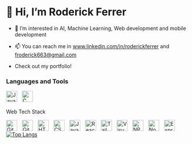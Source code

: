  <h1>👋 Hi, I’m Roderick Ferrer </h1>

- 👀 I’m interested in AI, Machine Learning, Web development and mobile development  

- 📫 You can reach me in www.linkedin.com/in/roderickferrer and froderick663@gmail.com
- Check out my portfolio! 

### Languages and Tools


<div>
<img align="left" alt="Java" width="30px" style="padding-right:10px;" src="https://cdn.jsdelivr.net/gh/devicons/devicon/icons/java/java-original.svg"/>
<img align="left" alt="C" width="30px" style="padding-right:10px;" src="https://cdn.jsdelivr.net/npm/devicon@2.15.1/icons/c/c-original.svg" />
</div>

<br/>
<br/>

<div>
<p>Web Tech Stack</p>
<img align="left" alt="Git" width="30px" style="padding-right:10px;" src="https://cdn.jsdelivr.net/gh/devicons/devicon/icons/git/git-original.svg" />
<img align="left" alt="GitHub" width="30px" style="padding-right:10px;" src="https://cdn.jsdelivr.net/gh/devicons/devicon/icons/github/github-original.svg" />
<img align="left" alt="HTML" width="30px" style="padding-right:10px;" src="https://cdn.jsdelivr.net/gh/devicons/devicon/icons/html5/html5-plain.svg" />
<img align="left" alt="CSS" width="30px" style="padding-right:10px;" src="https://cdn.jsdelivr.net/gh/devicons/devicon/icons/css3/css3-plain.svg" />
<img align="left" alt="JavaScript" width="30px" style="padding-right:10px;" src="https://cdn.jsdelivr.net/gh/devicons/devicon/icons/javascript/javascript-plain.svg" />
<img align="left" alt="React" width="30px" style="padding-right:10px;" src="https://cdn.jsdelivr.net/gh/devicons/devicon/icons/react/react-original.svg" />
<img align="left" alt="Tailwindcss" width="30px" style="padding-right:10px;" src="https://cdn.jsdelivr.net/npm/devicon@2.15.1/icons/tailwindcss/tailwindcss-plain.svg" />
<img align="left" alt="VisualCode" width="30px" style="padding-right:10px;" src="https://cdn.jsdelivr.net/npm/devicon@2.15.1/icons/vscode/vscode-original.svg" />
<img align="left" alt="NPM" width="30px" style="padding-right:10px;" src="https://cdn.jsdelivr.net/npm/devicon@2.15.1/icons/npm/npm-original-wordmark.svg" />
<img align="left" alt="Nodejs" width="30px" style="padding-right:10px;" src="https://cdn.jsdelivr.net/npm/devicon@2.15.1/icons/nodejs/nodejs-original.svg" />
<img align="left" alt="Express" width="30px" style="padding-right:10px;" src="https://cdn.jsdelivr.net/npm/devicon@2.15.1/icons/express/express-original-wordmark.svg" />
<!--<img align="left" alt="PostgreSQL" width="30px" style="padding-right:10px;" src="https://cdn.jsdelivr.net/npm/devicon@2.15.1/icons/postgresql/postgresql-original-wordmark.svg" />-->
</div>
<br/>

[![Top Langs](https://github-readme-stats.vercel.app/api/top-langs/?username=DEREKFERRER)](https://github.com/DEREKFERRER/github-readme-stats)


#

<!--### Simple Project

<a href="https://derekferrer.github.io/newlandingpage/">newlandingpage</a> |
<a href="https://derekferrer.github.io/result-summary/">result-summary</a> |
<a href="https://derekferrer.github.io/product-preview-card-component-main/">product-preview-card-component-main</a>-->

